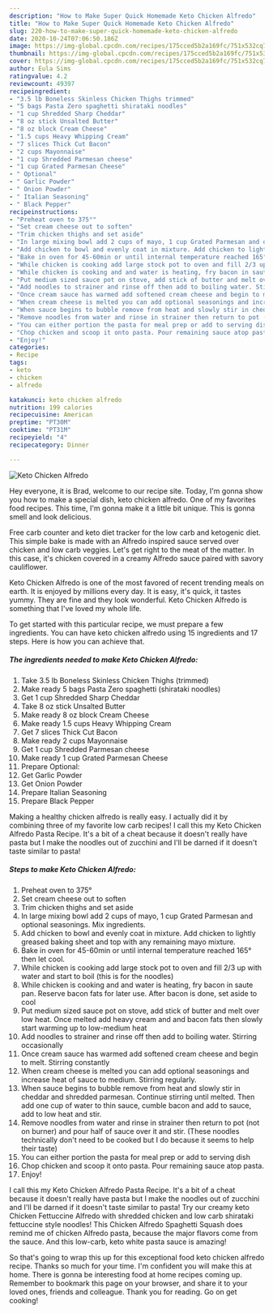 ```yaml
---
description: "How to Make Super Quick Homemade Keto Chicken Alfredo"
title: "How to Make Super Quick Homemade Keto Chicken Alfredo"
slug: 220-how-to-make-super-quick-homemade-keto-chicken-alfredo
date: 2020-10-24T07:06:50.186Z
image: https://img-global.cpcdn.com/recipes/175cced5b2a169fc/751x532cq70/keto-chicken-alfredo-recipe-main-photo.jpg
thumbnail: https://img-global.cpcdn.com/recipes/175cced5b2a169fc/751x532cq70/keto-chicken-alfredo-recipe-main-photo.jpg
cover: https://img-global.cpcdn.com/recipes/175cced5b2a169fc/751x532cq70/keto-chicken-alfredo-recipe-main-photo.jpg
author: Eula Sims
ratingvalue: 4.2
reviewcount: 49397
recipeingredient:
- "3.5 lb Boneless Skinless Chicken Thighs trimmed"
- "5 bags Pasta Zero spaghetti shirataki noodles"
- "1 cup Shredded Sharp Cheddar"
- "8 oz stick Unsalted Butter"
- "8 oz block Cream Cheese"
- "1.5 cups Heavy Whipping Cream"
- "7 slices Thick Cut Bacon"
- "2 cups Mayonnaise"
- "1 cup Shredded Parmesan cheese"
- "1 cup Grated Parmesan Cheese"
- " Optional"
- " Garlic Powder"
- " Onion Powder"
- " Italian Seasoning"
- " Black Pepper"
recipeinstructions:
- "Preheat oven to 375°"
- "Set cream cheese out to soften"
- "Trim chicken thighs and set aside"
- "In large mixing bowl add 2 cups of mayo, 1 cup Grated Parmesan and optional seasonings. Mix ingredients."
- "Add chicken to bowl and evenly coat in mixture. Add chicken to lightly greased baking sheet and top with any remaining mayo mixture."
- "Bake in oven for 45-60min or until internal temperature reached 165° then let cool."
- "While chicken is cooking add large stock pot to oven and fill 2/3 up with water and start to boil (this is for the noodles)"
- "While chicken is cooking and and water is heating, fry bacon in saute pan. Reserve bacon fats for later use. After bacon is done, set aside to cool"
- "Put medium sized sauce pot on stove, add stick of butter and melt over low heat. Once melted add heavy cream and and bacon fats then slowly start warming up to low-medium heat"
- "Add noodles to strainer and rinse off then add to boiling water. Stirring occasionally"
- "Once cream sauce has warmed add softened cream cheese and begin to melt. Stirring constantly"
- "When cream cheese is melted you can add optional seasonings and increase heat of sauce to medium. Stirring regularly."
- "When sauce begins to bubble remove from heat and slowly stir in cheddar and shredded parmesan. Continue stirring until melted. Then add one cup of water to thin sauce, cumble bacon and add to sauce, add to low heat and stir."
- "Remove noodles from water and rinse in strainer then return to pot (not on burner) and pour half of sauce over it and stir. (These noodles technically don&#39;t need to be cooked but I do because it seems to help their taste)"
- "You can either portion the pasta for meal prep or add to serving dish"
- "Chop chicken and scoop it onto pasta. Pour remaining sauce atop pasta."
- "Enjoy!"
categories:
- Recipe
tags:
- keto
- chicken
- alfredo

katakunci: keto chicken alfredo 
nutrition: 199 calories
recipecuisine: American
preptime: "PT30M"
cooktime: "PT31M"
recipeyield: "4"
recipecategory: Dinner

---
```



![Keto Chicken Alfredo](https://img-global.cpcdn.com/recipes/175cced5b2a169fc/751x532cq70/keto-chicken-alfredo-recipe-main-photo.jpg)

Hey everyone, it is Brad, welcome to our recipe site. Today, I'm gonna show you how to make a special dish, keto chicken alfredo. One of my favorites food recipes. This time, I'm gonna make it a little bit unique. This is gonna smell and look delicious.

Free carb counter and keto diet tracker for the low carb and ketogenic diet. This simple bake is made with an Alfredo inspired sauce served over chicken and low carb veggies. Let&#39;s get right to the meat of the matter. In this case, it&#39;s chicken covered in a creamy Alfredo sauce paired with savory cauliflower.

Keto Chicken Alfredo is one of the most favored of recent trending meals on earth. It is enjoyed by millions every day. It is easy, it's quick, it tastes yummy. They are fine and they look wonderful. Keto Chicken Alfredo is something that I've loved my whole life.


To get started with this particular recipe, we must prepare a few ingredients. You can have keto chicken alfredo using 15 ingredients and 17 steps. Here is how you can achieve that.

<!--inarticleads1-->

##### The ingredients needed to make Keto Chicken Alfredo:

1. Take 3.5 lb Boneless Skinless Chicken Thighs (trimmed)
1. Make ready 5 bags Pasta Zero spaghetti (shirataki noodles)
1. Get 1 cup Shredded Sharp Cheddar
1. Take 8 oz stick Unsalted Butter
1. Make ready 8 oz block Cream Cheese
1. Make ready 1.5 cups Heavy Whipping Cream
1. Get 7 slices Thick Cut Bacon
1. Make ready 2 cups Mayonnaise
1. Get 1 cup Shredded Parmesan cheese
1. Make ready 1 cup Grated Parmesan Cheese
1. Prepare  Optional:
1. Get  Garlic Powder
1. Get  Onion Powder
1. Prepare  Italian Seasoning
1. Prepare  Black Pepper


Making a healthy chicken alfredo is really easy. I actually did it by combining three of my favorite low carb recipes! I call this my Keto Chicken Alfredo Pasta Recipe. It&#39;s a bit of a cheat because it doesn&#39;t really have pasta but I make the noodles out of zucchini and I&#39;ll be darned if it doesn&#39;t taste similar to pasta! 

<!--inarticleads2-->

##### Steps to make Keto Chicken Alfredo:

1. Preheat oven to 375°
1. Set cream cheese out to soften
1. Trim chicken thighs and set aside
1. In large mixing bowl add 2 cups of mayo, 1 cup Grated Parmesan and optional seasonings. Mix ingredients.
1. Add chicken to bowl and evenly coat in mixture. Add chicken to lightly greased baking sheet and top with any remaining mayo mixture.
1. Bake in oven for 45-60min or until internal temperature reached 165° then let cool.
1. While chicken is cooking add large stock pot to oven and fill 2/3 up with water and start to boil (this is for the noodles)
1. While chicken is cooking and and water is heating, fry bacon in saute pan. Reserve bacon fats for later use. After bacon is done, set aside to cool
1. Put medium sized sauce pot on stove, add stick of butter and melt over low heat. Once melted add heavy cream and and bacon fats then slowly start warming up to low-medium heat
1. Add noodles to strainer and rinse off then add to boiling water. Stirring occasionally
1. Once cream sauce has warmed add softened cream cheese and begin to melt. Stirring constantly
1. When cream cheese is melted you can add optional seasonings and increase heat of sauce to medium. Stirring regularly.
1. When sauce begins to bubble remove from heat and slowly stir in cheddar and shredded parmesan. Continue stirring until melted. Then add one cup of water to thin sauce, cumble bacon and add to sauce, add to low heat and stir.
1. Remove noodles from water and rinse in strainer then return to pot (not on burner) and pour half of sauce over it and stir. (These noodles technically don&#39;t need to be cooked but I do because it seems to help their taste)
1. You can either portion the pasta for meal prep or add to serving dish
1. Chop chicken and scoop it onto pasta. Pour remaining sauce atop pasta.
1. Enjoy!


I call this my Keto Chicken Alfredo Pasta Recipe. It&#39;s a bit of a cheat because it doesn&#39;t really have pasta but I make the noodles out of zucchini and I&#39;ll be darned if it doesn&#39;t taste similar to pasta! Try our creamy keto Chicken Fettuccine Alfredo with shredded chicken and low carb shirataki fettuccine style noodles! This Chicken Alfredo Spaghetti Squash does remind me of chicken Alfredo pasta, because the major flavors come from the sauce. And this low-carb, keto white pasta sauce is amazing! 

So that's going to wrap this up for this exceptional food keto chicken alfredo recipe. Thanks so much for your time. I'm confident you will make this at home. There is gonna be interesting food at home recipes coming up. Remember to bookmark this page on your browser, and share it to your loved ones, friends and colleague. Thank you for reading. Go on get cooking!
